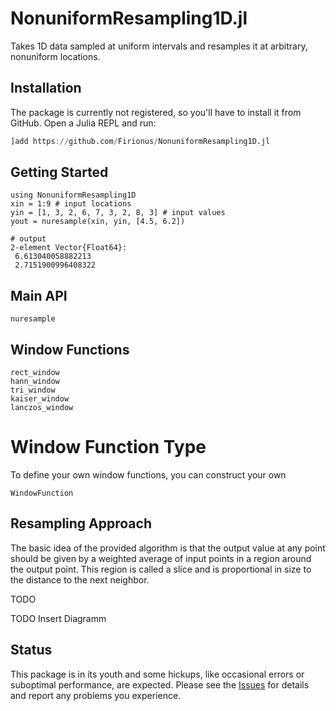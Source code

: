 # NonuniformResampling1D.jl

Takes 1D data sampled at uniform intervals and resamples it at arbitrary,
nonuniform locations. 

## Installation

The package is currently not registered, so you'll have to install it from GitHub. Open a Julia REPL and run:

```julia
]add https://github.com/Firionus/NonuniformResampling1D.jl
```

## Getting Started

```jldoctest
using NonuniformResampling1D
xin = 1:9 # input locations
yin = [1, 3, 2, 6, 7, 3, 2, 8, 3] # input values
yout = nuresample(xin, yin, [4.5, 6.2])

# output
2-element Vector{Float64}:
 6.613040058882213
 2.7151900996408322
```

## Main API

```@docs
nuresample
```

## Window Functions

```@docs
rect_window
hann_window
tri_window
kaiser_window
lanczos_window
```

# Window Function Type

To define your own window functions, you can construct your own 

```@docs
WindowFunction
```

## Resampling Approach

The basic idea of the provided algorithm is that the output value at any point should be given by a weighted average of input points in a region around the output point. This region is called a slice and is proportional in size to the distance to the next neighbor. 

TODO

TODO Insert Diagramm

## Status

This package is in its youth and some hickups, like occasional errors or
suboptimal performance, are expected. Please see the
[Issues](https://github.com/Firionus/NonuniformResampling1D.jl/issues) for
details and report any problems you experience. 